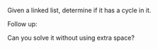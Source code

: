 Given a linked list, determine if it has a cycle in it.

Follow up:

Can you solve it without using extra space?
